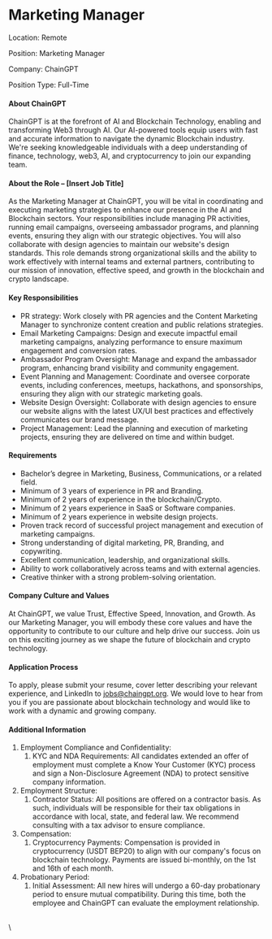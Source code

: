 # Marketing Manager

Location: Remote

Position: Marketing Manager

Company: ChainGPT

Position Type: Full-Time

#### About ChainGPT

ChainGPT is at the forefront of AI and Blockchain Technology, enabling and transforming Web3 through AI. Our AI-powered tools equip users with fast and accurate information to navigate the dynamic Blockchain industry. We're seeking knowledgeable individuals with a deep understanding of finance, technology, web3, AI, and cryptocurrency to join our expanding team.

#### About the Role – \[Insert Job Title]

As the Marketing Manager at ChainGPT, you will be vital in coordinating and executing marketing strategies to enhance our presence in the AI and Blockchain sectors. Your responsibilities include managing PR activities, running email campaigns, overseeing ambassador programs, and planning events, ensuring they align with our strategic objectives. You will also collaborate with design agencies to maintain our website's design standards. This role demands strong organizational skills and the ability to work effectively with internal teams and external partners, contributing to our mission of innovation, effective speed, and growth in the blockchain and crypto landscape.

#### Key Responsibilities

* PR strategy: Work closely with PR agencies and the Content Marketing Manager to synchronize content creation and public relations strategies.
* Email Marketing Campaigns: Design and execute impactful email marketing campaigns, analyzing performance to ensure maximum engagement and conversion rates.
* Ambassador Program Oversight: Manage and expand the ambassador program, enhancing brand visibility and community engagement.
* Event Planning and Management: Coordinate and oversee corporate events, including conferences, meetups, hackathons, and sponsorships, ensuring they align with our strategic marketing goals.
* Website Design Oversight: Collaborate with design agencies to ensure our website aligns with the latest UX/UI best practices and effectively communicates our brand message.
* Project Management: Lead the planning and execution of marketing projects, ensuring they are delivered on time and within budget.

#### Requirements

* Bachelor’s degree in Marketing, Business, Communications, or a related field.
* Minimum of 3 years of experience in PR and Branding.
* Minimum of 2 years of experience in the blockchain/Crypto.
* Minimum of 2 years experience in SaaS or Software companies.&#x20;
* Minimum of 2 years experience in website design projects.
* Proven track record of successful project management and execution of marketing campaigns.
* Strong understanding of digital marketing, PR, Branding, and copywriting.
* Excellent communication, leadership, and organizational skills.
* Ability to work collaboratively across teams and with external agencies.
* Creative thinker with a strong problem-solving orientation.

#### Company Culture and Values

At ChainGPT, we value Trust, Effective Speed, Innovation, and Growth. As our Marketing Manager, you will embody these core values and have the opportunity to contribute to our culture and help drive our success. Join us on this exciting journey as we shape the future of blockchain and crypto technology.

#### Application Process

To apply, please submit your resume, cover letter describing your relevant experience, and LinkedIn to [jobs@chaingpt.org](mailto:jobs@chaingpt.org). We would love to hear from you if you are passionate about blockchain technology and would like to work with a dynamic and growing company.

#### Additional Information

1. Employment Compliance and Confidentiality:
   1. KYC and NDA Requirements: All candidates extended an offer of employment must complete a Know Your Customer (KYC) process and sign a Non-Disclosure Agreement (NDA) to protect sensitive company information.
2. Employment Structure:
   1. Contractor Status: All positions are offered on a contractor basis. As such, individuals will be responsible for their tax obligations in accordance with local, state, and federal law. We recommend consulting with a tax advisor to ensure compliance.
3. Compensation:
   1. Cryptocurrency Payments: Compensation is provided in cryptocurrency (USDT BEP20) to align with our company's focus on blockchain technology. Payments are issued bi-monthly, on the 1st and 16th of each month.
4. Probationary Period:
   1. Initial Assessment: All new hires will undergo a 60-day probationary period to ensure mutual compatibility. During this time, both the employee and ChainGPT can evaluate the employment relationship.

\
\
